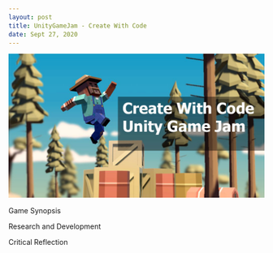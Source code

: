 ```yaml
---
layout: post
title: UnityGameJam - Create With Code  
date: Sept 27, 2020
--- 
```


<img src="../images/Create_with_code.jpg" alt="Create With Code">  
  
Game Synopsis   
  
Research and Development  
  
Critical Reflection  
  
  
